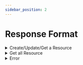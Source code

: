 ```yaml
---
sidebar_position: 2
---
```


# Response Format

<details>
<summary>Create/Update/Get a Resource</summary>

```json title="Create/Update/Get Example"
{
  "code": 200,
  "status": "OK",
  "data": {
    "id": 1,
    "username": "krsbx"
  }
}
```

```json title="Create/Update/Get JSON Schema"
{
  "$schema": "http://json-schema.org/draft-04/schema#",
  "type": "object",
  "properties": {
    "code": {
      "type": "integer"
    },
    "status": {
      "type": "string"
    },
    "data": {
      "type": "object",
      "properties": {},
      "required": []
    }
  },
  "required": ["code", "status", "data"]
}
```

</details>

<details>
<summary>Get all Resource</summary>

```json title="Get Example"
{
  "code": 200,
  "status": "OK",
  "data": [
    {
      "id": 1,
      "username": "krsbx"
    }
  ],
  "page": {
    "size": 1,
    "total": 1,
    "totalPages": 1,
    "current": 1
  }
}
```

```json title="Get JSON Schema"
{
  "$schema": "http://json-schema.org/draft-04/schema#",
  "type": "object",
  "properties": {
    "code": {
      "type": "integer"
    },
    "status": {
      "type": "string"
    },
    "data": {
      "type": "array",
      "items": [
        {
          "type": "object",
          "properties": {},
          "required": []
        }
      ]
    },
    "page": {
      "type": "object",
      "properties": {
        "size": {
          "type": "integer"
        },
        "total": {
          "type": "integer"
        },
        "totalPages": {
          "type": "integer"
        },
        "current": {
          "type": "integer"
        }
      },
      "required": ["size", "total", "totalPages", "current"]
    }
  },
  "required": ["code", "status", "data", "page"]
}
```

</details>

<details>
<summary>Error</summary>

```json title="Error Example 1"
{
  "code": 500,
  "status": "Internal Server Error",
  "message": "An error occurred on the server"
}
```

```json title="Error Example 2"
{
  "code": 400,
  "status": "Bad Request",
  "message": [
    {
      "message": "Email is required"
    }
  ]
}
```

```json title="Error JSON Schema"
{
  "$schema": "http://json-schema.org/draft-04/schema#",
  "type": "object",
  "properties": {
    "code": {
      "type": "integer"
    },
    "status": {
      "type": "string"
    },
    "message": {
      "type": "string"
    }
  },
  "required": ["code", "status", "message"]
}
```

</details>
